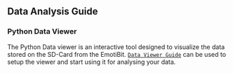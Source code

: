 ## Data Analysis Guide

### Python Data Viewer
The Python Data viewer is an interactive tool designed to visualize the data stored on the SD-Card from the EmotiBit.
[`Data Viewer Guide`](./py/README.md) can be used to setup the viewer and start using it for analysing your data.